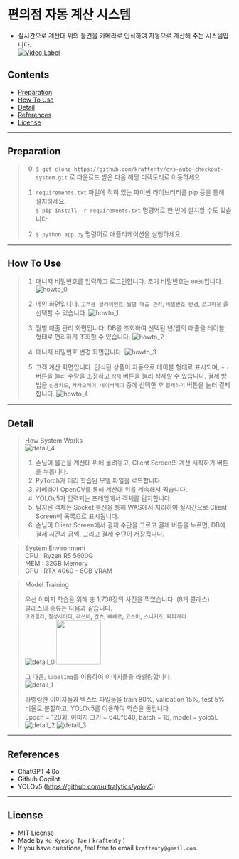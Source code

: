 # 편의점 자동 계산 시스템

* 실시간으로 계산대 위의 물건을 카메라로 인식하여 자동으로 계산해 주는 시스템입니다.  
[![Video Label](http://img.youtube.com/vi/2-c_4o9W3u0/0.jpg)](https://youtu.be/2-c_4o9W3u0)

## Contents
- [Preparation](#preparation)
- [How To Use](#how-to-use)
- [Detail](#detail)
- [References](#references)
- [License](#license)
---

## Preparation
> 0. `$ git clone https://github.com/kraftenty/cvs-auto-checkout-system.git` 로 다운로드 받은 다음 해당 디렉토리로 이동하세요.
>
> 1. `requirements.txt` 파일에 적혀 있는 파이썬 라이브러리를 pip 등을 통해 설치하세요.  
>     `$ pip install -r requirements.txt` 명령어로 한 번에 설치할 수도 있습니다.
>
> 2. `$ python app.py` 명령어로 애플리케이션을 실행하세요.


---
## How To Use
> 1. 매니저 비밀번호를 입력하고 로그인합니다. 초기 비밀번호는 `0000`입니다.
> ![howto_0](static/images/howto_0.png)
>  
> 2. 메인 화면입니다. `고객용 클라이언트`, `월별 매출 관리`, `비밀번호 변경`, `로그아웃` 을 선택할 수 있습니다.
> ![howto_1](static/images/howto_1.png)
>  
> 3. 월별 매출 관리 화면입니다. DB를 조회하여 선택된 년/월의 매출을 테이블 형태로 편리하게 조회할 수 있습니다.
> ![howto_2](static/images/howto_2.png)
>  
> 4. 매니저 비밀번호 변경 화면입니다.
> ![howto_3](static/images/howto_3.png)
>  
> 5. 고객 계산 화면입니다. 인식된 상품이 자동으로 테이블 형태로 표시되며, `+` `-` 버튼을 눌러 수량을 조정하고 `삭제` 버튼을 눌러 삭제할 수 있습니다. 
> 결제 방법을 `신용카드`, `카카오페이`, `네이버페이` 중에 선택한 후 `결제하기` 버튼을 눌러 결제합니다.
> ![howto_4](static/images/howto_4.png)



---
## Detail
> How System Works  
> ![detail_4](static/images/detail_4.png)
> 1. 손님이 물건을 계산대 위에 올려놓고, Client Screen의 계산 시작하기 버튼을 누릅니다.
> 2. PyTorch가 미리 학습된 모델 파일을 로드합니다. 
> 3. 카메라가 OpenCV를 통해 계산대 위를 계속해서 찍습니다.
> 4. YOLOv5가 입력되는 프레임에서 객체를 탐지합니다.
> 5. 탐지된 객체는 Socket 통신을 통해 WAS에서 처리하여 실시간으로 Client Screen에 목록으로 표시됩니다.
> 6. 손님이 Client Screen에서 결제 수단을 고르고 결제 버튼을 누르면, DB에 결제 시간과 금액, 그리고 결제 수단이 저장됩니다.

   
> System Environment  
> CPU : Ryzen R5 5600G  
> MEM : 32GB Memory  
> GPU : RTX 4060 - 8GB VRAM  
  
> Model Training   
> 
> 우선 이미지 학습을 위해 총 1,738장의 사진을 찍었습니다. (8개 클래스)  
> 클래스의 종류는 다음과 같습니다.  
> `코카콜라`, `칠성사이다`, `레쓰비`, `칸쵸`, `빼빼로`, `고소미`, `스니커즈`, `짜파게티`  
> ![detail_0](static/images/detail_0.png)
> <img src="/static/images/detail_0.png" height="100">
>  
> 그 다음, `labelImg`를 이용하여 이미지들을 라벨링합니다.   
> ![detail_1](static/images/detail_1.png)
>  
> 라벨링한 이미지들과 텍스트 파일들을 train 80%, validation 15%, test 5% 비율로 분할하고, YOLOv5를 이용하여 학습을 돌립니다.  
> Epoch = 120회, 이미지 크기 = 640*640, batch = 16, model = yolo5L
> ![detail_2](static/images/detail_2.png)
> ![detail_3](static/images/detail_3.png)




---
## References
- ChatGPT 4.0o
- Github Copilot
- YOLOv5  (https://github.com/ultralytics/yolov5)
---
## License
- MIT License
- Made by `Ko Kyeong Tae` ( `kraftenty` )
- If you have questions, feel free to email `kraftenty@gmail.com`.